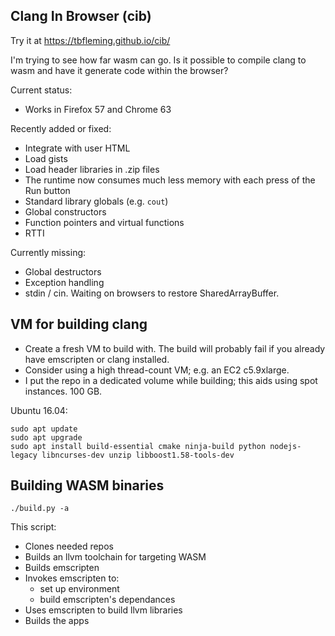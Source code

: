 ## Clang In Browser (cib)

Try it at https://tbfleming.github.io/cib/

I'm trying to see how far wasm can go. Is it possible to compile clang to wasm and have it generate code within the browser?

Current status:
* Works in Firefox 57 and Chrome 63

Recently added or fixed:
* Integrate with user HTML
* Load gists
* Load header libraries in .zip files
* The runtime now consumes much less memory with each press of the Run button
* Standard library globals (e.g. ```cout```)
* Global constructors
* Function pointers and virtual functions
* RTTI

Currently missing:
* Global destructors
* Exception handling
* stdin / cin. Waiting on browsers to restore SharedArrayBuffer.

## VM for building clang

* Create a fresh VM to build with. The build will probably fail if you already have emscripten or clang installed.
* Consider using a high thread-count VM; e.g. an EC2 c5.9xlarge.
* I put the repo in a dedicated volume while building; this aids using spot instances. 100 GB.

Ubuntu 16.04:

```
sudo apt update
sudo apt upgrade
sudo apt install build-essential cmake ninja-build python nodejs-legacy libncurses-dev unzip libboost1.58-tools-dev
```

## Building WASM binaries

```
./build.py -a
```

This script:
* Clones needed repos
* Builds an llvm toolchain for targeting WASM
* Builds emscripten
* Invokes emscripten to:
  * set up environment
  * build emscripten's dependances
* Uses emscripten to build llvm libraries
* Builds the apps
